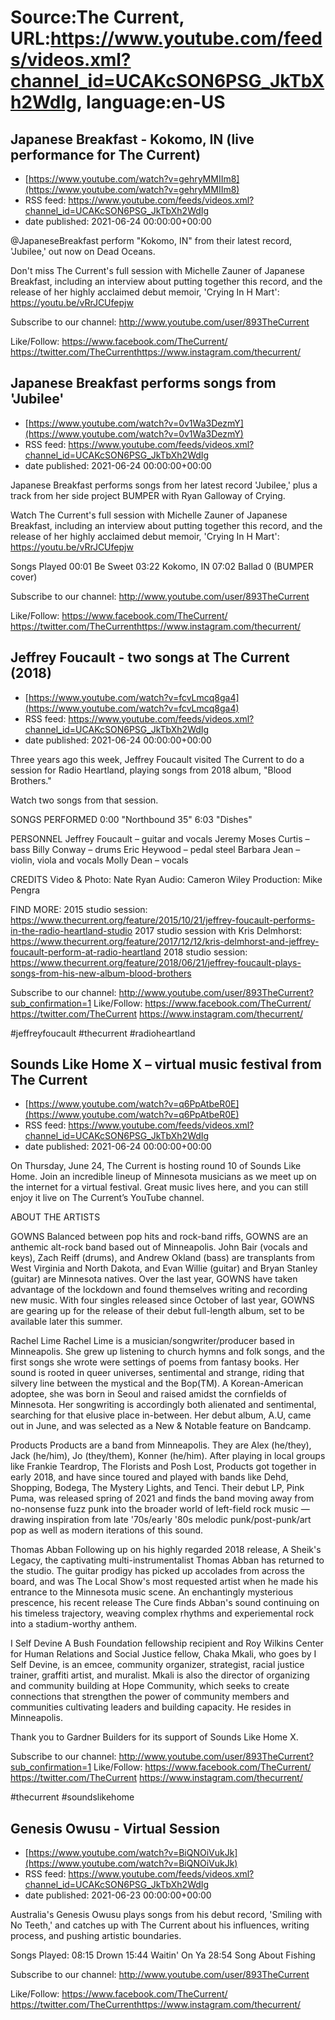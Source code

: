 # Source:The Current, URL:https://www.youtube.com/feeds/videos.xml?channel_id=UCAKcSON6PSG_JkTbXh2WdIg, language:en-US

## Japanese Breakfast - Kokomo, IN (live performance for The Current)
 - [https://www.youtube.com/watch?v=gehryMMIIm8](https://www.youtube.com/watch?v=gehryMMIIm8)
 - RSS feed: https://www.youtube.com/feeds/videos.xml?channel_id=UCAKcSON6PSG_JkTbXh2WdIg
 - date published: 2021-06-24 00:00:00+00:00

​@JapaneseBreakfast perform "Kokomo, IN" from their latest record, 'Jubilee,' out now on Dead Oceans.

Don't miss The Current's full session with Michelle Zauner of Japanese Breakfast, including an interview about putting together this record, and the release of her highly acclaimed debut memoir, 'Crying In H Mart': https://youtu.be/vRrJCUfepjw

Subscribe to our channel:
http://www.youtube.com/user/893TheCurrent

Like/Follow:
https://www.facebook.com/TheCurrent/​​​​
https://twitter.com/TheCurrent​​​​
https://www.instagram.com/thecurrent/​

## Japanese Breakfast performs songs from 'Jubilee'
 - [https://www.youtube.com/watch?v=0v1Wa3DezmY](https://www.youtube.com/watch?v=0v1Wa3DezmY)
 - RSS feed: https://www.youtube.com/feeds/videos.xml?channel_id=UCAKcSON6PSG_JkTbXh2WdIg
 - date published: 2021-06-24 00:00:00+00:00

Japanese Breakfast performs songs from her latest record 'Jubilee,' plus a track from her side project BUMPER with Ryan Galloway of Crying.

Watch The Current's full session with Michelle Zauner of Japanese Breakfast, including an interview about putting together this record, and the release of her highly acclaimed debut memoir, 'Crying In H Mart': https://youtu.be/vRrJCUfepjw

Songs Played
00:01 Be Sweet
03:22 Kokomo, IN
07:02 Ballad 0 (BUMPER cover)

Subscribe to our channel:
http://www.youtube.com/user/893TheCurrent

Like/Follow:
https://www.facebook.com/TheCurrent/​​​​
https://twitter.com/TheCurrent​​​​
https://www.instagram.com/thecurrent/​

## Jeffrey Foucault - two songs at The Current (2018)
 - [https://www.youtube.com/watch?v=fcvLmcq8ga4](https://www.youtube.com/watch?v=fcvLmcq8ga4)
 - RSS feed: https://www.youtube.com/feeds/videos.xml?channel_id=UCAKcSON6PSG_JkTbXh2WdIg
 - date published: 2021-06-24 00:00:00+00:00

Three years ago this week, Jeffrey Foucault visited The Current to do a session for Radio Heartland, playing songs from 2018 album, "Blood Brothers." 

Watch two songs from that session.

SONGS PERFORMED
0:00 "Northbound 35"
6:03 "Dishes"

PERSONNEL
Jeffrey Foucault – guitar and vocals
Jeremy Moses Curtis – bass
Billy Conway – drums
Eric Heywood – pedal steel
Barbara Jean – violin, viola and vocals
Molly Dean – vocals

CREDITS
Video & Photo: Nate Ryan
Audio: Cameron Wiley
Production: Mike Pengra

FIND MORE:
2015 studio session: https://www.thecurrent.org/feature/2015/10/21/jeffrey-foucault-performs-in-the-radio-heartland-studio
2017 studio session with Kris Delmhorst: https://www.thecurrent.org/feature/2017/12/12/kris-delmhorst-and-jeffrey-foucault-perform-at-radio-heartland
2018 studio session:
https://www.thecurrent.org/feature/2018/06/21/jeffrey-foucault-plays-songs-from-his-new-album-blood-brothers

Subscribe to our channel:
http://www.youtube.com/user/893TheCurrent?sub_confirmation=1
Like/Follow:
https://www.facebook.com/TheCurrent/
https://twitter.com/TheCurrent
https://www.instagram.com/thecurrent/

#jeffreyfoucault #thecurrent #radioheartland

## Sounds Like Home X – virtual music festival from The Current
 - [https://www.youtube.com/watch?v=q6PpAtbeR0E](https://www.youtube.com/watch?v=q6PpAtbeR0E)
 - RSS feed: https://www.youtube.com/feeds/videos.xml?channel_id=UCAKcSON6PSG_JkTbXh2WdIg
 - date published: 2021-06-24 00:00:00+00:00

On Thursday, June 24, The Current is hosting round 10 of Sounds Like Home. Join an incredible lineup of Minnesota musicians as we meet up on the internet for a virtual festival. Great music lives here, and you can still enjoy it live on The Current’s YouTube channel.

ABOUT THE ARTISTS

GOWNS Balanced between pop hits and rock-band riffs, GOWNS are an anthemic alt-rock band based out of Minneapolis. John Bair (vocals and keys), Zach Reiff (drums), and Andrew Okland (bass) are transplants from West Virginia and North Dakota, and Evan Willie (guitar) and Bryan Stanley (guitar) are Minnesota natives. Over the last year, GOWNS have taken advantage of the lockdown and found themselves writing and recording new music. With four singles released since October of last year, GOWNS are gearing up for the release of their debut full-length album, set to be available later this summer.

Rachel Lime Rachel Lime is a musician/songwriter/producer based in Minneapolis. She grew up listening to church hymns and folk songs, and the first songs she wrote were settings of poems from fantasy books. Her sound is rooted in queer universes, sentimental and strange, riding that silvery line between the mystical and the Bop(TM). A Korean-American adoptee, she was born in Seoul and raised amidst the cornfields of Minnesota. Her songwriting is accordingly both alienated and sentimental, searching for that elusive place in-between. Her debut album, A.U, came out in June, and was selected as a New & Notable feature on Bandcamp.

Products Products are a band from Minneapolis. They are Alex (he/they), Jack (he/him), Jo (they/them), Konner (he/him). After playing in local groups like Frankie Teardrop, The Florists and Posh Lost, Products got together in early 2018, and have since toured and played with bands like Dehd, Shopping, Bodega, The Mystery Lights, and Tenci. Their debut LP, Pink Puma, was released spring of 2021 and finds the band moving away from no-nonsense fuzz punk into the broader world of left-field rock music — drawing inspiration from late '70s/early '80s melodic punk/post-punk/art pop as well as modern iterations of this sound.

Thomas Abban Following up on his highly regarded 2018 release, A Sheik's Legacy, the captivating multi-instrumentalist Thomas Abban has returned to the studio. The guitar prodigy has picked up accolades from across the board, and was The Local Show's most requested artist when he made his entrance to the Minnesota music scene. An enchantingly mysterious prescence, his recent release The Cure finds Abban's sound continuing on his timeless trajectory, weaving complex rhythms and experiemental rock into a stadium-worthy anthem.

I Self Devine A Bush Foundation fellowship recipient and Roy Wilkins Center for Human Relations and Social Justice fellow, Chaka Mkali, who goes by I Self Devine, is an emcee, community organizer, strategist, racial justice trainer, graffiti artist, and muralist. Mkali is also the director of organizing and community building at Hope Community, which seeks to create connections that strengthen the power of community members and communities cultivating leaders and building capacity. He resides in Minneapolis.

Thank you to Gardner Builders for its support of Sounds Like Home X.

Subscribe to our channel:
http://www.youtube.com/user/893TheCurrent?sub_confirmation=1
Like/Follow:
https://www.facebook.com/TheCurrent/
https://twitter.com/TheCurrent
https://www.instagram.com/thecurrent/

#thecurrent #soundslikehome

## Genesis Owusu - Virtual Session
 - [https://www.youtube.com/watch?v=BiQNOiVukJk](https://www.youtube.com/watch?v=BiQNOiVukJk)
 - RSS feed: https://www.youtube.com/feeds/videos.xml?channel_id=UCAKcSON6PSG_JkTbXh2WdIg
 - date published: 2021-06-23 00:00:00+00:00

Australia's Genesis Owusu plays songs from his debut record, 'Smiling with No Teeth,' and catches up with The Current about his influences, writing process, and pushing artistic boundaries.

Songs Played:
08:15 Drown
15:44 Waitin' On Ya
28:54 Song About Fishing

Subscribe to our channel:
http://www.youtube.com/user/893TheCurrent

Like/Follow:
https://www.facebook.com/TheCurrent/​​​​
https://twitter.com/TheCurrent​​​​
https://www.instagram.com/thecurrent/​

